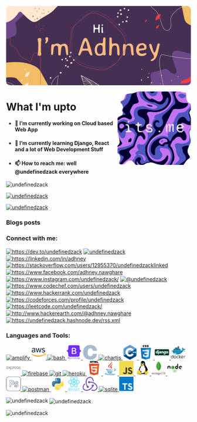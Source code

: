 <!--
**undefinedzack/undefinedzack** is a ✨ _special_ ✨ repository because its `README.md` (this file) appears on your GitHub profile.

Here are some ideas to get you started:

- 🔭 I’m currently working on ...
- 🌱 I’m currently learning ...
- 👯 I’m looking to collaborate on ...
- 🤔 I’m looking for help with ...
- 💬 Ask me about ...
- 📫 How to reach me: ...
- 😄 Pronouns: ...
- ⚡ Fun fact: ...
-->

<img style="border-radius: 10px;" src="https://github.com/undefinedzack/undefinedzack/blob/main/type3.png"/>

<a href="https://undefinedzack.github.io/its.me/"><img align="right" width="200px" src="https://github.com/undefinedzack/undefinedzack/blob/main/its%20me.png" /></a>



<h1> What I'm upto</h1>

 - <h4>🔭 I’m currently working on Cloud based Web App</h4>
 - <h4>🌱 I’m currently learning Django, React and a lot of Web Development Stuff</h4>
 - <h4>📫 How to reach me: well @undefinedzack everywhere </h4>



<p align="left"> <img src="https://komarev.com/ghpvc/?username=undefinedzack&label=Profile%20views&color=0e75b6&style=flat" alt="undefinedzack" /> </p>

<p align="left"> <a href="https://github.com/ryo-ma/github-profile-trophy"><img src="https://github-profile-trophy.vercel.app/?username=undefinedzack" alt="undefinedzack" /></a> </p>

<p align="left"> <a href="https://twitter.com/undefinedzack" target="blank"><img src="https://img.shields.io/twitter/follow/undefinedzack?logo=twitter&style=for-the-badge" alt="undefinedzack" /></a> </p>

### Blogs posts
<!-- BLOG-POST-LIST:START -->
<!-- BLOG-POST-LIST:END -->

<h3 align="left">Connect with me:</h3>
<p align="left">
<a href="https://dev.to/https://dev.to/undefinedzack" target="blank"><img align="center" src="https://cdn.jsdelivr.net/npm/simple-icons@3.0.1/icons/dev-dot-to.svg" alt="https://dev.to/undefinedzack" height="30" width="40" /></a>
<a href="https://twitter.com/undefinedzack" target="blank"><img align="center" src="https://cdn.jsdelivr.net/npm/simple-icons@3.0.1/icons/twitter.svg" alt="undefinedzack" height="30" width="40" /></a>
<a href="https://linkedin.com/in/https://linkedin.com/in/adhney" target="blank"><img align="center" src="https://cdn.jsdelivr.net/npm/simple-icons@3.0.1/icons/linkedin.svg" alt="https://linkedin.com/in/adhney" height="30" width="40" /></a>
<a href="https://stackoverflow.com/users/https://stackoverflow.com/users/12955370/undefinedzacklinked" target="blank"><img align="center" src="https://cdn.jsdelivr.net/npm/simple-icons@3.0.1/icons/stackoverflow.svg" alt="https://stackoverflow.com/users/12955370/undefinedzacklinked" height="30" width="40" /></a>
<a href="https://fb.com/https://www.facebook.com/adhney.nawghare" target="blank"><img align="center" src="https://cdn.jsdelivr.net/npm/simple-icons@3.0.1/icons/facebook.svg" alt="https://www.facebook.com/adhney.nawghare" height="30" width="40" /></a>
<a href="https://instagram.com/https://www.instagram.com/undefinedzack/" target="blank"><img align="center" src="https://cdn.jsdelivr.net/npm/simple-icons@3.0.1/icons/instagram.svg" alt="https://www.instagram.com/undefinedzack/" height="30" width="40" /></a>
<a href="https://medium.com/@undefinedzack" target="blank"><img align="center" src="https://cdn.jsdelivr.net/npm/simple-icons@3.0.1/icons/medium.svg" alt="@undefinedzack" height="30" width="40" /></a>
<a href="https://www.codechef.com/users/https://www.codechef.com/users/undefinedzack" target="blank"><img align="center" src="https://cdn.jsdelivr.net/npm/simple-icons@3.1.0/icons/codechef.svg" alt="https://www.codechef.com/users/undefinedzack" height="30" width="40" /></a>
<a href="https://www.hackerrank.com/https://www.hackerrank.com/undefinedzack" target="blank"><img align="center" src="https://cdn.jsdelivr.net/npm/simple-icons@3.0.1/icons/hackerrank.svg" alt="https://www.hackerrank.com/undefinedzack" height="30" width="40" /></a>
<a href="https://codeforces.com/profile/https://codeforces.com/profile/undefinedzack" target="blank"><img align="center" src="https://cdn.jsdelivr.net/npm/simple-icons@3.0.1/icons/codeforces.svg" alt="https://codeforces.com/profile/undefinedzack" height="30" width="40" /></a>
<a href="https://www.leetcode.com/https://leetcode.com/undefinedzack/" target="blank"><img align="center" src="https://cdn.jsdelivr.net/npm/simple-icons@3.0.1/icons/leetcode.svg" alt="https://leetcode.com/undefinedzack/" height="30" width="40" /></a>
<a href="https://www.hackerearth.com/http://www.hackerearth.com/@adhney.nawghare" target="blank"><img align="center" src="https://cdn.jsdelivr.net/npm/simple-icons@3.0.1/icons/hackerearth.svg" alt="http://www.hackerearth.com/@adhney.nawghare" height="30" width="40" /></a>
<a href="/https://undefinedzack.hashnode.dev/rss.xml" target="blank"><img align="center" src="https://cdn.jsdelivr.net/npm/simple-icons@3.0.1/icons/rss.svg" alt="https://undefinedzack.hashnode.dev/rss.xml" height="30" width="40" /></a>
</p>

<h3 align="left">Languages and Tools:</h3>
<p align="left"> <a href="https://aws.amazon.com/amplify/" target="_blank"> <img src="https://docs.amplify.aws/assets/logo-dark.svg" alt="amplify" width="40" height="40"/> </a> <a href="https://aws.amazon.com" target="_blank"> <img src="https://raw.githubusercontent.com/devicons/devicon/master/icons/amazonwebservices/amazonwebservices-original-wordmark.svg" alt="aws" width="40" height="40"/> </a> <a href="https://www.gnu.org/software/bash/" target="_blank"> <img src="https://www.vectorlogo.zone/logos/gnu_bash/gnu_bash-icon.svg" alt="bash" width="40" height="40"/> </a> <a href="https://getbootstrap.com" target="_blank"> <img src="https://raw.githubusercontent.com/devicons/devicon/master/icons/bootstrap/bootstrap-plain-wordmark.svg" alt="bootstrap" width="40" height="40"/> </a> <a href="https://www.cprogramming.com/" target="_blank"> <img src="https://raw.githubusercontent.com/devicons/devicon/master/icons/c/c-original.svg" alt="c" width="40" height="40"/> </a> <a href="https://www.chartjs.org" target="_blank"> <img src="https://www.chartjs.org/media/logo-title.svg" alt="chartjs" width="40" height="40"/> </a> <a href="https://www.w3schools.com/cpp/" target="_blank"> <img src="https://raw.githubusercontent.com/devicons/devicon/master/icons/cplusplus/cplusplus-original.svg" alt="cplusplus" width="40" height="40"/> </a> <a href="https://www.w3schools.com/css/" target="_blank"> <img src="https://raw.githubusercontent.com/devicons/devicon/master/icons/css3/css3-original-wordmark.svg" alt="css3" width="40" height="40"/> </a> <a href="https://www.djangoproject.com/" target="_blank"> <img src="https://raw.githubusercontent.com/devicons/devicon/master/icons/django/django-original.svg" alt="django" width="40" height="40"/> </a> <a href="https://www.docker.com/" target="_blank"> <img src="https://raw.githubusercontent.com/devicons/devicon/master/icons/docker/docker-original-wordmark.svg" alt="docker" width="40" height="40"/> </a> <a href="https://expressjs.com" target="_blank"> <img src="https://raw.githubusercontent.com/devicons/devicon/master/icons/express/express-original-wordmark.svg" alt="express" width="40" height="40"/> </a> <a href="https://firebase.google.com/" target="_blank"> <img src="https://www.vectorlogo.zone/logos/firebase/firebase-icon.svg" alt="firebase" width="40" height="40"/> </a> <a href="https://git-scm.com/" target="_blank"> <img src="https://www.vectorlogo.zone/logos/git-scm/git-scm-icon.svg" alt="git" width="40" height="40"/> </a> <a href="https://heroku.com" target="_blank"> <img src="https://www.vectorlogo.zone/logos/heroku/heroku-icon.svg" alt="heroku" width="40" height="40"/> </a> <a href="https://www.w3.org/html/" target="_blank"> <img src="https://raw.githubusercontent.com/devicons/devicon/master/icons/html5/html5-original-wordmark.svg" alt="html5" width="40" height="40"/> </a> <a href="https://www.java.com" target="_blank"> <img src="https://raw.githubusercontent.com/devicons/devicon/master/icons/java/java-original.svg" alt="java" width="40" height="40"/> </a> <a href="https://developer.mozilla.org/en-US/docs/Web/JavaScript" target="_blank"> <img src="https://raw.githubusercontent.com/devicons/devicon/master/icons/javascript/javascript-original.svg" alt="javascript" width="40" height="40"/> </a> <a href="https://www.linux.org/" target="_blank"> <img src="https://raw.githubusercontent.com/devicons/devicon/master/icons/linux/linux-original.svg" alt="linux" width="40" height="40"/> </a> <a href="https://www.mongodb.com/" target="_blank"> <img src="https://raw.githubusercontent.com/devicons/devicon/master/icons/mongodb/mongodb-original-wordmark.svg" alt="mongodb" width="40" height="40"/> </a> <a href="https://nodejs.org" target="_blank"> <img src="https://raw.githubusercontent.com/devicons/devicon/master/icons/nodejs/nodejs-original-wordmark.svg" alt="nodejs" width="40" height="40"/> </a> <a href="https://www.photoshop.com/en" target="_blank"> <img src="https://raw.githubusercontent.com/devicons/devicon/master/icons/photoshop/photoshop-line.svg" alt="photoshop" width="40" height="40"/> </a> <a href="https://postman.com" target="_blank"> <img src="https://www.vectorlogo.zone/logos/getpostman/getpostman-icon.svg" alt="postman" width="40" height="40"/> </a> <a href="https://www.python.org" target="_blank"> <img src="https://raw.githubusercontent.com/devicons/devicon/master/icons/python/python-original.svg" alt="python" width="40" height="40"/> </a> <a href="https://reactjs.org/" target="_blank"> <img src="https://raw.githubusercontent.com/devicons/devicon/master/icons/react/react-original-wordmark.svg" alt="react" width="40" height="40"/> </a> <a href="https://redux.js.org" target="_blank"> <img src="https://raw.githubusercontent.com/devicons/devicon/master/icons/redux/redux-original.svg" alt="redux" width="40" height="40"/> </a> <a href="https://www.sqlite.org/" target="_blank"> <img src="https://www.vectorlogo.zone/logos/sqlite/sqlite-icon.svg" alt="sqlite" width="40" height="40"/> </a> <a href="https://www.typescriptlang.org/" target="_blank"> <img src="https://raw.githubusercontent.com/devicons/devicon/master/icons/typescript/typescript-original.svg" alt="typescript" width="40" height="40"/> </a> </p>

<p><img align="left" src="https://github-readme-stats.vercel.app/api/top-langs?username=undefinedzack&show_icons=true&locale=en&layout=compact" alt="undefinedzack" /></p>

<p>&nbsp;<img align="center" src="https://github-readme-stats.vercel.app/api?username=undefinedzack&show_icons=true&locale=en" alt="undefinedzack" /></p>

<p><img align="center" src="https://github-readme-streak-stats.herokuapp.com/?user=undefinedzack&" alt="undefinedzack" /></p>
